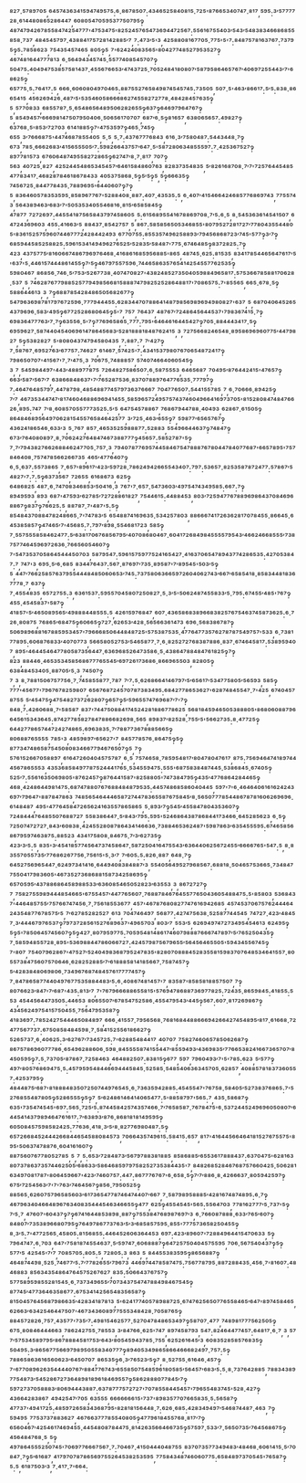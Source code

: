 ⁸²⁷·⁵⁷⁸⁹⁷⁰⁵,⁶⁴⁵⁷⁴³⁶³⁴¹⁵⁹⁴⁷⁴⁹⁵⁷⁵:⁶·⁸⁶⁷⁸⁵⁰⁷:⁴³⁴⁶⁵²⁵⁸⁴⁰⁸¹⁵·⁷²⁵'⁸⁷⁶⁶⁵³⁴⁰⁷⁴⁷·⁸¹⁷,⁵⁹⁵:³′⁵⁷⁷⁷⁷²⁸·⁶¹⁴⁴⁸⁰⁸⁶⁵²⁸⁶⁴⁴⁷,⁶⁰⁸⁰⁵⁴⁷⁰⁵⁹⁵³⁷⁷⁵⁰⁷⁹⁵‽⁴⁸⁷⁴⁷⁹⁴²⁶⁷⁸⁵⁵⁸⁴⁷⁴²⁵⁴⁷⁷⁷'⁴⁷⁵³⁴⁷⁵'⁸²⁵²⁴⁵⁷⁶⁵⁴⁷³⁶⁹⁴⁴⁷²⁵⁶⁷:⁵⁵⁶¹⁶⁷⁵⁵⁴⁰³′⁵⁴³′⁵⁴⁸³⁸³⁴⁶⁶⁸⁶⁸⁵⁵⁸⁵⁸·⁷³⁷,⁴⁸⁴⁵⁴⁵⁷⁹⁷·⁴³⁸⁸⁴¹⁷⁵⁷²⁸¹⁴²⁸⁸⁵′⁷,⁷:⁴⁷³′⁵'³,⁴²⁵⁸⁸⁰⁸¹⁶⁷⁷⁰⁵·⁷⁷⁵'⁵'⁷:⁸⁴⁸⁷⁵⁷⁸¹⁶³⁷⁶⁷:⁷³⁷⁹⁵‽⁵:⁷⁸⁵⁸⁶²³,⁷⁵⁴³⁵⁴⁵⁷⁴⁶⁵,⁸⁰⁵‽⁵,⁷'⁶²⁴²⁴⁰⁸³⁵⁶⁵'⁸⁰⁴²⁷⁷⁴⁸⁵²⁷⁹⁵³⁵²⁷‽⁴⁶⁷⁴⁸¹⁶⁴⁴⁷⁷⁷⁸¹³,⁶·⁵⁶⁴⁹⁴³⁴⁵⁷⁴⁵·⁵⁵⁷⁷⁴⁰⁸⁵⁴⁵⁷⁰⁷‽⁵⁰⁴⁷⁵:⁴⁰⁴⁹⁴⁷⁵³⁸⁵⁷⁵⁸¹⁴³⁷·⁴⁵⁵⁶⁷⁶⁶⁵³′⁴⁷⁴³⁷²⁵·⁷⁰⁵²⁴⁸⁴¹⁸⁰⁸⁰⁷′⁵⁸⁷⁹⁵⁸⁶⁴⁶⁵⁷⁶⁷′⁴⁰⁶⁹⁷²⁵⁵⁴⁴³′⁷'⁶⁸⁶²⁵‽⁶⁵⁷⁷⁵·⁵:⁷⁶⁴¹⁷:⁵,⁶⁶⁶·⁶⁰⁶⁰⁸⁰⁴⁹⁷⁰⁴⁶⁵:⁸⁸⁷⁵⁵²⁷⁶⁵⁸⁴⁹⁸⁷⁴⁵⁴⁵⁷⁴⁵:⁷³⁵⁰⁵,⁵⁰⁷·⁵'⁴⁶³′⁸⁶⁶¹⁷:⁵′⁵:⁸³⁸·⁸⁶⁶⁵⁴¹⁵,⁴⁵⁶²⁶⁹⁴²⁶·⁴⁸⁷′⁵'⁵³⁵⁴⁶⁰⁵⁸⁶⁶⁶⁸⁶²⁷⁴⁵⁵⁸²⁷²⁷⁷⁸·⁴⁸⁴²⁸⁴⁵⁷⁶³⁵‽⁵,⁵⁷⁷⁰⁸³³,⁶⁸⁵⁵⁷⁸⁷·⁵·⁶⁵⁴⁸⁶⁵⁶⁴⁸⁹⁵⁰⁶²⁸²⁶⁵⁵‽⁶³⁷‽⁶⁴⁶⁹⁷⁹⁶⁴⁷⁶⁷‽⁵,⁸⁵⁴⁹⁴⁵⁷′⁶⁶⁶⁹⁸¹⁴⁷⁵⁰⁷⁹⁵⁰⁴⁰⁶·⁵⁰⁶⁵⁶¹⁷⁰⁷⁰⁷,⁶⁸⁷′⁶·⁵‽⁸¹⁶⁵⁷,⁶³⁸⁰⁶⁵⁶⁵⁷:⁴⁹⁸²⁷‽⁶³⁷⁶⁸·⁵'⁸⁵³′⁷²⁷⁰³,⁶¹⁴¹⁸⁸⁵‽⁷'⁴⁷⁵³⁵⁹⁷‽⁴⁶⁵·⁷⁴⁵‽⁶⁵⁵,³′⁷⁶⁶⁶⁸⁷⁵'⁴⁴⁷⁴⁶⁸⁷⁸⁵⁵⁴⁰⁵,⁵·⁵,⁵·⁷:⁴³⁷⁶⁷⁷⁷⁶⁸⁴³,⁶¹⁶·³′⁷⁵⁸⁰⁴⁸⁷:⁵⁴⁴³⁴⁴⁸·⁷‽⁶⁷³,⁷⁸⁵·⁶⁶⁶²⁶⁸³′⁴¹⁵⁶⁵⁵⁵⁰⁵′⁷:⁵⁹⁸²⁶⁶⁴³⁷⁵⁷′⁶⁴⁷·⁵'⁵⁸⁷²⁸⁰⁶³⁴⁸⁵⁵⁵⁹⁷:⁷·⁴²⁵³⁶⁷⁵²⁷‽⁸⁹⁷⁷⁸¹⁵⁷³,⁶⁷⁶⁰⁶⁴⁸⁷⁴⁹⁵⁵⁸²⁷²⁸⁶⁵‽⁶²⁷⁴⁷′⁸·⁷·⁸¹⁷,⁷⁰⁷‽⁵⁶³,⁴⁰⁷²⁵·⁸²⁷,⁴²⁵²⁴⁴⁵⁴⁸⁶⁵³⁴⁵⁴⁵⁷′⁶⁴⁶¹⁵⁸⁴⁸⁶⁰⁷⁶³,⁸²⁸³⁷³⁵⁴⁸³⁵,⁵′⁸²⁶¹⁶⁸⁷⁰⁸·⁷′⁷'⁷²⁵⁷⁶⁴⁴⁵⁴⁸⁵⁴⁷⁷⁸³⁴¹⁷·⁴⁶⁸²⁸⁷⁸⁴⁶¹⁸⁶⁷⁸⁴³³,⁴⁰⁵³⁷⁵⁸⁶⁸·⁵‽⁵′⁵‽⁵,⁵‽⁶⁶⁶³⁵‽⁷⁴⁵⁶⁷²⁵·⁸⁴⁴⁷⁷⁸⁴³⁵·⁷⁸⁸⁹⁶⁹⁵'⁶⁴⁴⁰⁶⁰⁷‽⁷‽⁵,⁸³⁶⁴⁶⁰⁵⁷⁸³⁵³⁵⁹⁵·⁸⁵⁸⁹⁶⁷⁷⁶⁷'⁵²⁸⁸⁴⁰⁸·⁸⁸⁷:⁴⁰⁷·⁴³⁵³⁵:⁵,⁶·⁴⁰⁷′⁴¹⁵⁴⁶⁶⁴²⁴⁶⁸⁵⁷⁷⁶⁸⁶⁹⁷⁴³,⁷⁷⁵⁵⁷⁴³,⁵⁶⁴³⁸⁹⁴⁶³′⁶⁸³′⁷'⁵⁰⁵³⁵³⁴⁰⁵⁵⁴⁶⁸¹⁶·⁸¹⁵′⁶⁵⁸⁵⁸⁴⁵‽⁴⁷⁸⁷⁷,⁷²⁷²⁶⁹⁷:⁴⁴⁵⁵⁴¹⁸⁷⁵⁶⁵⁸⁴³⁷⁹⁷⁴⁵⁸⁶⁰⁵,⁵:⁶¹⁵⁶⁸⁹⁵⁵⁴¹⁶⁷⁸⁸⁶⁹⁷⁰⁸·⁷′⁵:⁶·⁵,⁸·⁵⁴⁵³⁶³⁶¹⁴⁵⁴¹⁵⁰⁷,⁶⁴⁷²⁴³⁶⁹⁶⁰³,⁴⁵⁵:⁴¹⁶⁶³′⁵,⁸⁸⁴³⁷·⁸⁵⁴²⁷⁵⁷,⁵,⁸⁶⁷:⁵⁸⁵⁸⁵⁶⁵⁰⁵³⁴⁶⁸⁵⁵'⁸⁰⁷⁹⁵²⁷²⁸¹⁷²⁷′⁷⁷⁸⁰⁴³⁵⁵⁴⁴⁸⁰⁵'⁸³⁶¹⁵²⁵⁷⁵⁹⁶⁰⁷⁴⁴⁶⁷⁷⁷²⁴²⁸⁴⁴²⁴⁹³,⁶⁷⁷⁰⁷⁵⁵:⁸⁵⁵³⁵⁷⁴⁹⁶²⁵⁸⁸⁹³′⁷⁹⁴⁵⁶⁸⁶⁸⁷²³′⁷⁴⁵'⁵⁷⁷‽³′⁷‽⁶⁸⁵⁹⁴⁴⁵⁸⁵²⁵⁸⁸²⁵:⁵⁹⁶¹⁵³⁴¹⁴⁹⁴⁹⁶²⁷⁶⁵²⁵′⁵²⁸³⁵′⁵⁸⁴⁸⁷'⁷⁷⁵·⁶⁷⁴⁶⁴⁸⁵‽⁸³⁷²⁸²⁵:⁷‽⁴²³,⁴³⁷⁵⁷⁷⁵′⁸¹⁶⁰⁶⁶⁷⁴⁸⁶⁷⁹⁶⁹⁷⁶⁴⁶⁸·⁴¹⁶⁸⁶¹⁶⁸⁵⁹⁵⁶⁸⁸⁵'⁸⁶⁵,⁴⁸⁷⁴⁵·⁶²⁵:⁸¹⁵³⁵,⁸³⁴¹⁷⁸⁵⁴⁴⁶⁵⁶⁴⁷⁶¹⁷′⁵'⁶³⁷'⁵·⁴⁴⁶¹⁵⁷⁴⁴⁴⁸⁶¹⁴⁵⁵‽⁷′⁵‽⁴⁶⁷⁹⁷⁵⁵⁷⁵⁹⁶·⁷⁴⁴⁶⁵⁸⁶³⁵⁷⁶⁵⁴¹⁴²⁵⁴⁵⁵⁷⁷⁶²⁵³⁵‽⁵⁹⁸⁰⁴⁶⁷,⁸⁶⁸⁵⁶·⁷⁴⁶·⁵′⁷⁵³′⁵²⁶⁷⁷³⁸·⁴⁰⁷⁴⁷⁰⁸²⁷'⁴³⁸²⁴⁸⁵²⁷³⁵⁰⁴⁰⁵⁹⁸⁸⁴⁹⁶⁵⁸¹⁷:⁵⁷⁵³⁶⁶⁷⁸⁵⁸⁸¹⁷⁰⁶²⁸·⁵³⁷,⁵,⁷⁴⁶²⁸⁷⁶⁷⁷⁹⁸⁸⁵²⁵⁷⁷⁹⁴⁹⁸⁵⁶⁶⁸¹⁵⁸⁸⁸⁷⁴⁷⁹⁸²⁵²⁵²⁸⁶⁴⁸⁸¹⁷'⁷⁰⁸⁶⁵⁷⁵:⁷'⁸⁵⁵⁶⁵,⁶⁶⁵·⁶⁷⁸·⁵‽⁵⁸⁸⁶⁴⁴⁶¹³,³,⁷‽⁶⁸⁸⁷⁸⁵⁴²⁸⁴⁸⁶⁵⁰⁵⁶⁸²⁶⁷⁷‽⁵⁴⁷⁹⁶³⁶⁹⁸⁷⁸¹⁷⁹⁷⁶⁷²⁵⁹⁶·⁷⁷⁷⁹⁴⁴⁴⁵⁵:⁶²⁸³⁴⁴⁷⁰⁷⁸⁸⁶⁴¹⁴⁸⁷⁹⁸⁵⁶⁹⁸⁹⁶⁹⁴⁹⁸⁰⁸²⁷'⁶³⁷,⁵,⁶⁸⁷⁰⁴⁰⁶⁴⁵²⁶⁵⁴³⁷⁹⁶⁹⁶·⁵⁸³′⁴⁹⁵‽⁶⁷⁷²⁵²⁸⁶⁸⁰⁶⁴⁵‽⁵'⁷,⁷⁵⁷,⁷⁶⁴³⁷,⁴⁸⁷⁶⁷′⁷²⁴⁸⁶⁴⁵⁶⁴⁴⁵³⁷'⁷⁹⁸³⁶⁷⁴¹⁵·⁷‽⁶⁹⁸³⁶⁴⁷⁷⁷⁶³′⁷·⁷‽⁶³⁵⁵⁶·⁵'⁷‽⁷⁷⁶⁹⁶⁵⁸⁶⁵·⁷⁷⁷:⁷⁹⁵'⁶⁴⁶⁴⁶¹⁶⁴⁴⁵⁴²⁷‽⁷⁰⁵·⁸⁸⁴⁴⁴³⁴¹⁷·⁵‽⁶⁹⁵⁹⁶²⁷·⁵⁸⁷⁴⁴⁰⁴⁵⁴⁰⁶⁹⁶¹⁴⁷⁸⁶⁴⁵⁶⁸³′⁵²⁸¹⁸⁸⁸¹⁸⁴⁸⁷⁶²⁴¹⁵,³,⁷²⁷⁵⁶⁶⁸²⁴⁶⁵⁴⁸·⁸⁹⁵⁸⁶⁹⁶⁹⁶⁰⁷⁷⁵′⁴⁴⁷⁹⁸²⁷,⁵‽⁵³⁸²⁸²⁷,⁵'⁸⁰⁸⁰⁴³⁷⁴⁷⁹⁴⁵⁸⁰⁴³⁵,⁷:⁸⁸⁷:⁷,⁷′⁴²⁷‽⁷·⁵⁸⁷⁶⁷·⁶⁹⁵²⁷⁶³′⁶⁷⁷⁵⁷:⁷⁴⁶²⁷,⁶¹⁴⁶⁷·⁵⁷⁴²⁵'⁷:⁴³⁴¹⁵³⁷⁹⁸⁰⁷⁶⁷⁰⁶⁵⁴⁸⁷²⁴¹⁷‽⁷⁹⁸⁶⁵⁰⁷⁰⁷'⁴¹⁵⁶⁷'⁷·⁷′⁴⁷⁵·³,⁷⁰⁶⁷⁵·⁷⁴⁸⁸⁸⁵⁷,⁵⁷⁴⁰⁷⁴⁶⁶⁴⁰⁶⁰⁵⁴⁵‽³,⁷,⁵⁴⁵⁹⁸⁴⁴⁹⁷'⁴⁴³′⁴⁸⁸⁹⁷⁷⁸⁷⁵,⁷²⁶⁴⁸²⁷⁵⁸⁶⁵⁰⁷:⁶·⁵⁸⁷⁵⁵⁵³,⁶⁴⁶⁵⁶⁸⁷,⁷⁰⁴⁹⁵′⁸⁷⁶⁴⁴²⁴¹⁵'⁴⁷⁶⁵⁷‽⁶⁶³′⁵⁸⁷′⁵⁶⁷′⁷,⁶³⁸⁶⁶⁸⁴⁸⁶³⁷'⁷′⁷⁶⁵²⁸⁷⁵³⁶·⁸³⁷⁰⁷⁸⁸⁹⁷⁶⁴⁷⁷⁶⁵³⁵·⁷⁷⁷⁹⁷‽⁷:⁴⁶⁴⁷⁶⁴⁸⁵⁷⁹⁷·⁴⁴⁷⁸⁷⁹⁸·⁴⁸⁵⁴⁸⁸⁷⁷⁴⁵⁷⁹⁷³⁶³⁷⁶⁶⁶⁷,⁷⁰⁴⁷⁷⁶⁵⁰⁷:⁵⁴⁴¹⁵⁵⁷⁸⁵,⁷,⁶·⁷⁰⁶⁶⁶·⁸⁹⁴²⁵‽⁷′⁷,⁴⁶⁷³⁵³⁴⁴⁷⁴⁷′⁸¹⁷⁴⁶⁰⁴⁶⁸⁸⁶⁹⁶⁹⁴¹⁴⁵⁵·⁵⁸⁵⁹⁶⁵⁷²⁴⁹⁵⁷⁵⁷⁴³⁷⁴⁶⁰⁴⁹⁶⁶⁴¹⁶⁹⁷³⁷⁰⁵'⁸¹⁵²⁸⁰⁸⁴⁷⁴⁸⁴⁷⁶⁶²⁶·⁸⁹⁵:⁷⁴⁷,⁷′⁸·⁶⁰⁸⁵⁷⁰⁵⁵⁷⁷⁷³⁵²⁵:⁵′⁵,⁶⁴⁷⁵⁴⁵⁷⁸⁸⁶⁷,⁷⁶⁸⁶⁷⁹⁴⁴⁷⁸⁸·⁴⁰⁴⁹³,⁶²⁸⁶⁷·⁶¹⁵⁰⁵‽⁸⁶⁴⁸⁴⁶⁸⁹⁵⁶⁴⁹⁷⁰⁶²⁸¹⁵⁴⁵⁵⁷⁶⁵⁸⁴⁶⁴²⁵⁷⁷,³′⁷²⁵·⁴⁶³′⁶⁵⁵‽⁷,⁵⁹⁸⁷⁷′⁶⁵⁶⁵⁷⁶⁷‽⁴³⁶²⁴¹⁸⁶⁵⁴⁶·⁶³³′³,⁵·⁷⁶⁷,⁸⁵⁷·⁴⁶⁵³⁵²⁵⁹⁸⁸⁸⁷⁷:⁵²⁸⁸³,⁵⁵⁴⁹⁶⁶⁴⁴⁶³⁷‽⁷⁴⁸⁴⁷‽⁶⁷³′⁷⁶⁴⁰⁸⁰⁸⁹⁷·⁸·⁷⁰⁶²⁴²⁷⁶⁴⁸⁴⁷⁴⁶⁷³⁸⁸⁷⁷⁷‽⁴⁵⁶⁵⁷:⁵⁸⁵²⁷⁸⁷'⁵‽⁷·⁷′⁷⁹⁴³⁸²⁷⁶⁶²⁶⁸⁸⁴⁶²⁴⁷⁷⁰⁵·⁷⁵⁷·³,⁷⁹⁴⁰⁷⁸⁷⁷⁶⁹⁵⁷⁴⁴⁵⁸⁴⁶⁷⁵⁴⁷⁸⁸⁸⁷⁶⁷⁸⁰⁴⁴⁷⁸⁴⁰⁷⁷⁶⁸⁷'⁶⁶⁵⁷⁸⁹⁵'⁷⁵⁷⁸⁴⁶⁴⁰⁸·⁷⁵⁷⁴⁷⁸⁵⁶⁶²⁶⁶⁷³⁵,⁴⁶⁵′⁴⁷⁷⁶⁴⁰⁷‽⁶·⁵·⁶³⁷:⁵⁵⁷³⁸⁶⁵,⁷·⁶⁵⁷'⁸⁹⁶¹⁷′⁴²³′⁵⁹⁷²⁸·⁷⁸⁶²⁴⁹⁴²⁶⁶⁵⁵⁴³⁴⁰⁷:⁷⁹⁷:⁵³⁶⁵⁷·⁸²⁵³⁵⁸⁷⁸⁷²⁴⁷⁷:⁵⁷⁸⁶⁷′⁵⁴⁸²⁷'⁷:⁷:⁵‽⁶³⁷³⁵⁶⁷,⁷²⁶⁵⁵,⁶¹⁶⁸⁶⁷³,⁶²⁵‽⁶⁴⁸⁶⁸²⁵,⁴⁸⁷·⁶·⁷⁴⁷⁰⁸³⁴⁶⁸⁵³′⁵⁰⁴¹⁶·³,⁷⁶⁷'⁷·⁶⁵⁷·⁵⁴⁷³⁶⁰³′⁴⁹⁷⁵⁴⁷⁴³⁴⁹⁵⁸⁵:⁶⁶⁷:⁷‽⁸⁹⁴⁹⁵⁹³,⁸⁹³,⁶⁸⁷'⁴⁷⁵⁹³′⁶²⁷⁸⁵′⁷²⁷²⁸⁸⁶¹⁸²⁷,⁷⁵⁴⁴⁶¹⁵:⁴⁴⁸⁸⁴⁵³,⁸⁰³′⁷²⁵⁹⁴⁷⁷⁶⁷⁸⁸⁹⁶⁹⁸⁶⁴³⁷⁰⁸⁴⁶⁹⁶⁸⁸⁶⁷‽⁸³⁷‽⁷⁶⁶²⁵:⁵,⁸⁸⁷⁸⁷·⁷'⁴⁸⁷'⁵:⁵‽⁸⁵⁴⁸⁴³⁷⁰⁸⁸⁴⁷⁸²⁴⁸⁶⁶⁵·⁷'⁷⁴⁷⁸³′⁵,⁶⁵⁴⁸⁸⁷⁴¹⁶⁹⁶³⁵·⁵³⁴²⁵⁷⁸⁰³,⁸⁸⁶⁶⁶⁷⁴¹⁷²⁶³⁶²⁸¹⁷⁰⁷⁸⁴⁵⁵·⁸⁶⁶⁴⁵·⁶⁴⁵³⁸⁵⁸⁵⁷‽⁴⁷⁴⁶⁵′⁷'⁴⁵⁶⁸⁵:⁷:⁷⁹⁷′⁸⁹⁸·⁵⁵⁴⁶⁸¹⁷²³,⁵⁸⁵‽⁷·⁵⁵⁷⁵⁵⁵⁸⁵⁸⁴⁶²⁴⁷⁷:⁵′⁶³⁸¹⁷⁰⁶⁷⁶⁸⁵⁶⁷⁹⁵′⁴⁰⁷⁰⁸⁶⁸⁰⁴⁶⁷·⁶⁰⁴¹⁷²⁶⁸⁴⁹⁸⁴⁵⁵⁵⁵⁷⁹⁵⁴³′⁴⁶⁶²⁴⁶⁶⁸⁵⁵⁵′⁷³⁸⁷⁵⁷⁷⁴⁶⁴⁵⁹⁶⁹⁷²⁶³⁶·⁷⁶⁶⁵⁶⁰⁵⁴⁶⁰⁷‽⁷'⁵⁴⁷³⁵³⁷⁰⁵⁸⁶⁴⁵⁴⁴⁴⁵⁰⁷⁰³,⁵⁸⁷⁹⁵⁴⁷:⁵⁹⁶¹⁵⁷⁵⁹⁷⁷⁵²⁴¹⁶⁵⁴²⁷·⁴¹⁶³⁷⁰⁶⁵⁴⁷⁸⁹⁴³⁷⁷⁴²⁸⁶⁵³⁵:⁴²⁷⁰⁵³⁸⁴⁷:⁷,⁷⁴⁷'³,⁶⁹⁵·⁵′⁶·⁶⁸⁵,⁸³⁴⁴⁷⁶⁴³⁷:⁵⁶⁷·⁸⁷⁶⁹⁷′⁷³⁵·⁸⁹⁵⁸⁷'⁷′⁸⁹⁵⁴⁵'⁵⁰³′⁵‽⁵,⁴⁴⁷′⁷⁶⁶²⁵⁸⁵⁷⁶³⁷⁹⁵⁵⁴⁴⁴⁸⁴⁸⁵⁰⁶⁰⁶⁵³′⁷⁴⁵:⁷³⁷⁵⁸⁰⁶³⁶⁶⁵⁹⁷²⁶⁰⁴⁰⁶²⁷⁴³′⁶⁶⁷′⁶⁵⁸⁵⁴¹⁸·⁸⁵⁸³⁴⁴⁸¹⁸³⁶⁷⁷⁷⁸·⁷,⁶³⁷‽⁷·⁴⁵⁵⁴⁸³⁵,⁶⁵⁷²⁷⁵⁵:³,⁶³⁶¹⁵³⁷:⁵⁹⁵⁵⁷⁰⁴⁵⁸⁰⁷²⁵⁰⁸²⁷·⁵·³′⁵'⁵⁰⁶²⁴⁸⁷⁴⁵⁵⁸³³′⁵·⁷⁹⁵:⁶⁷⁴⁵⁵′⁴⁸⁵'⁷⁶⁷‽⁴⁵⁵·⁴⁵⁴⁵⁸³⁷'⁵⁸⁷‽⁴¹⁸⁵⁷'⁵′⁴⁶⁵⁰⁸⁹⁵⁶⁵′⁴⁹⁸⁸⁸⁴⁴⁸⁵⁵⁵:⁵,⁴²⁶¹⁵⁹⁷⁶⁸⁴⁷,⁶⁰⁷·⁴³⁶⁵⁸⁶⁸³⁸⁹⁶⁶⁸³⁸²⁵⁷⁶⁷⁵⁴⁶³⁷⁴⁵⁸⁷³⁶²⁵:⁶·⁷²⁶·⁸⁰⁸⁷⁵,⁷⁶⁸⁶⁵′⁶⁸⁴⁷⁵‽⁶⁰⁶⁶⁵‽⁷²⁷·⁶²⁶⁵³′⁴²⁸·⁵⁶⁵⁶⁶³⁶¹⁴⁷³,⁶⁹⁶·⁵⁶⁸³⁸⁶⁷⁸⁷‽⁵⁰⁶⁹⁸⁹⁶⁸⁸¹⁶⁷⁸⁸⁵⁹⁵³⁴⁵⁷'⁷⁹⁶⁶⁶⁸⁵⁰⁶⁴⁴⁸⁴⁸⁷²⁵'⁵⁷⁵³⁸⁷⁵³⁵·⁴⁷⁷⁶⁴⁷⁷³⁵⁷⁶²⁷⁸⁷⁸⁷⁵⁴⁹⁷⁵⁷'⁵³³,⁶·⁷³⁸¹⁷⁷⁸⁹⁵:⁶⁰⁶⁸⁷⁶⁸³³′⁴⁰⁷⁰⁷⁷³,⁵⁶⁶⁵⁸⁰⁵²⁷⁵³′⁵⁴⁶⁵⁸⁷⁷·⁷·⁶·⁸²⁵²⁷²⁷⁶⁸³⁸⁷⁸⁸⁶·⁸³⁷·⁶⁷⁴⁶⁴⁵⁸¹⁷:⁵³⁸⁹⁵⁹⁴⁰⁷,⁸⁹⁵'⁴⁶⁴⁴⁵⁴⁶⁴⁷⁷⁸⁰⁵⁸⁷³⁵⁶⁴⁴⁷·⁶³⁶⁹⁶⁸⁵²⁶⁴⁷³⁵⁸⁶·⁵·⁴³⁸⁶⁴⁷⁸⁸⁴⁸⁴⁷⁶¹⁸²⁵‽⁷‽⁸²³,⁸⁸⁴⁴⁶·⁴⁶⁵³⁵³⁴⁵⁸⁵⁶⁸⁶⁷⁷⁷⁶⁵⁵⁴⁵′⁶⁹⁷²⁶¹⁷³⁶⁸⁶·⁸⁶⁶⁹⁶⁵⁵⁰³,⁸²⁸⁰⁵‽⁶³⁸⁴⁸⁴⁵³⁴⁰⁵·⁸⁸⁷⁰⁵′⁵·³,⁷⁴⁵⁰⁷‽⁷,³,⁸·⁷⁸⁸¹⁵⁰⁶⁷⁵⁷⁷⁵⁶·⁷·⁷⁴⁵⁸⁵⁵⁸⁷⁷·⁷⁸⁷,⁷′⁷:⁵·⁶²⁶⁸⁶⁶⁴¹⁴⁶⁷⁹⁷′⁵′⁶⁵⁶¹⁷′⁵³⁴⁷⁷⁵⁸⁰⁵′⁵⁶⁵⁹³,⁵⁸⁵‽⁷⁷⁷'⁴⁵⁶⁷⁷'⁷⁹⁶⁷⁶⁷⁸²⁵⁹⁸⁰⁷,⁶⁵⁶⁷⁶⁸⁷²⁴⁵⁷⁰⁷⁸⁷³⁸³⁴⁹⁵:⁶⁸⁴²⁷⁷⁸⁶⁵³⁶²⁷'⁶²⁸⁷⁴⁸⁴⁵⁵⁴⁷·⁷'⁴²⁵,⁶⁷⁴⁰⁴⁵⁷⁸⁷⁵⁵,⁵′⁴⁵⁴⁷⁵‽⁴⁷⁵⁴⁸²⁷³⁷²⁶²⁸⁰⁷‽⁶⁵⁷‽⁵′⁵⁹⁶⁵⁵⁷⁴⁷⁶⁹⁶⁸⁷′⁷'⁷‽⁸⁴⁸·⁷:⁴²⁶⁰⁶⁸⁸·⁷'⁵⁸⁵⁸⁷,⁸³⁷'⁷⁴⁴⁷⁵⁰⁸⁸⁴¹⁷⁴⁵²⁴²⁸¹⁸⁸⁶⁷⁷⁸⁶²⁵,⁵⁶⁸¹⁸⁴⁵⁹⁴⁶⁵⁰⁵³⁸⁸⁸⁰⁵'⁸⁶⁸⁰⁶⁰⁸⁸⁷⁹⁶⁶⁴⁵⁶¹⁵³⁴³⁶⁴⁵:⁸⁷⁴²⁷⁷⁸⁵⁸²⁷⁸⁴⁷⁸⁸⁶⁶⁸²⁶⁹⁸·⁵⁶⁵,⁸⁹⁸³⁷′⁸²⁵²⁸·⁷⁵⁵′⁵'⁵⁶⁶²⁷³⁵:⁸·⁴⁷⁷²⁵‽⁶⁴⁴²⁷⁷⁸⁶⁵⁷⁴⁴⁷²⁴²⁷⁴⁸⁶⁵:⁶⁹⁶³⁸³⁵·⁷′⁷⁸⁸⁷⁷³⁶⁷⁸⁸⁸⁵⁶⁶⁵‽⁸⁰⁶⁸⁸⁷⁶⁵⁵⁵⁵,⁷⁸⁵'³,⁴⁸⁵⁹⁸⁹⁷′⁶⁵⁶²⁷'⁷,⁸⁴⁵⁷⁷⁸⁵⁷⁶·⁸⁶⁴⁷⁵‽⁵‽⁸⁷⁷³⁴⁷⁴⁸⁶⁵⁸⁷⁵⁴⁵⁰⁸⁰⁸³⁴⁶⁶⁷⁷⁹⁴⁶⁷⁶⁵⁰⁷‽⁵,⁷‽⁵⁷⁶¹⁵²⁶⁶⁷⁰⁵⁸⁸⁹⁷,⁶¹⁶⁴⁷²⁶⁰⁴⁰⁴⁵⁷⁵⁷⁸⁷,⁶·⁵,⁷⁵⁷⁴⁶⁵⁸·⁷⁸⁵⁹⁵⁴⁸¹⁷′⁸⁰⁴⁷⁸⁰⁴⁷⁶¹⁷,⁸⁷⁵:⁷⁵⁶⁹⁴⁶⁴⁷⁴¹⁸⁹⁷⁴⁴⁴⁵⁶⁷⁸⁶⁵⁵⁵³,⁴³⁵³⁶⁸⁵⁸⁴⁹⁷⁷⁸⁷⁵²⁴⁴⁴¹⁷⁶⁵·⁵³⁴⁵⁵⁹⁴⁷⁵:⁵⁵⁵'⁶⁸⁷⁵⁸³⁸⁴⁸⁷⁴⁴⁵·⁵³⁸⁶⁸⁴⁵·⁶⁷⁴⁰⁵‽⁵²⁵′⁷:⁵⁵⁶¹⁶³⁵⁰⁶⁹⁸⁰⁵'⁸⁷⁶²⁴⁵⁷‽⁸⁷⁶⁴⁴¹⁵⁸⁷'⁸²⁵⁸⁸⁰⁵'⁷⁴⁷³⁸⁴⁷⁹⁵‽⁴³⁵′⁴⁷⁷⁶⁸⁶⁴²⁸⁴⁴⁶⁵‽⁴⁶⁸·⁴²⁴⁸⁶⁴⁴⁹⁸¹⁴⁷⁵:⁶⁸⁷⁴⁷⁸⁸⁰⁷⁶⁷⁶⁸⁸⁴⁸⁴⁸⁷⁹⁵³⁵:⁴⁴⁵⁷⁴⁸⁶⁸⁵⁸⁶⁰⁴⁰⁴⁴⁵,⁵⁹⁷'⁷'⁶·⁴⁶⁴⁶⁴⁰⁶¹⁶¹⁶²⁴²⁴³⁶⁹⁷′⁷⁹⁶⁴⁷'⁸⁸⁷⁸⁴⁷⁸⁶³,⁷⁴⁸⁵⁶⁵⁴⁶⁴⁴⁴⁶⁵⁸⁷²⁷⁴⁴⁷⁸³⁶⁵⁵⁸⁷⁶⁷⁵⁸⁴⁵′⁸·⁵⁶⁵⁰⁷⁷⁷⁸⁵⁴⁴⁸⁶⁷⁸⁷⁸¹⁶⁰⁶²⁶⁹⁶⁹⁶·⁶¹⁴⁸⁴⁸⁷,⁴⁹⁵'⁴⁷⁷⁶⁴⁵⁸⁴⁷²⁶⁵⁶²⁴¹⁶³⁵⁵⁷⁸⁶⁵⁸⁶⁵,⁵·⁸⁹³′⁷‽⁵⁴⁵′⁴⁵⁵⁸⁴⁷⁸⁰⁴³⁵³⁶⁰⁷‽⁷²⁴⁸⁴⁴⁴⁷⁶⁴⁸⁵⁵⁰⁷⁶⁸⁸⁷²⁷,⁵⁵⁸³⁸⁶⁴⁴⁷·⁵′⁸⁴³′⁷⁹⁵:⁵⁹⁵'⁵²⁴⁶⁸⁶⁴³⁸⁷⁸⁶⁸⁴⁴¹⁷³⁴⁶⁶·⁶⁴⁵²⁸⁵⁶²³,⁶·⁵‽⁷²⁵⁰⁷⁴⁷²⁷²⁷·⁸⁴³′⁶⁰⁸³⁸·⁴²⁴⁵⁵²⁸⁰⁸⁷⁸⁶⁴³⁴¹⁴⁶⁶³⁶·⁷³⁸⁸⁴⁶⁵³⁶²⁴⁸⁷'⁵⁹⁸⁷⁸⁶³′⁶³⁵⁴⁵⁵⁵⁹⁵:⁶⁷⁴⁶⁵⁸⁵⁶⁸⁶⁷⁹⁵⁹⁷⁴⁶³⁸⁷⁵:⁸⁸⁵²³,⁴³⁴¹⁷⁵⁸⁰⁸·⁸⁴⁶⁷⁵·⁷′³′⁶²⁷³⁵‽⁴²³′³′⁵:⁵,⁸³⁵'³′⁴⁵⁴¹⁸⁵⁷⁷⁴⁵⁶⁴⁷³⁷⁴⁵⁸⁶⁴⁷·⁵⁸⁷²⁵⁰⁴¹⁶⁴⁷⁵⁵⁴³′⁶³⁶⁴⁴⁰⁶²⁵⁶⁷²⁴⁵⁵′⁶⁶⁶⁶⁷⁶⁵'⁵⁴⁷:⁵,⁸·⁸³⁵⁵⁷⁰⁵⁵⁷³⁵′⁷⁷⁶⁸⁶²⁶⁷⁷⁵⁶·⁷⁵⁶¹⁵'⁵·³′⁷,⁷′⁶⁰⁵:⁵:⁸²⁶·⁸⁸⁷,⁶⁴⁸·⁷‽⁶⁴⁵²⁷⁵⁶⁹⁶⁵⁴⁴⁷·⁶²⁴⁹⁷³⁴¹⁴¹⁶·⁶⁴⁴⁹⁴⁰⁸³⁸⁴⁸⁸⁷′³,⁵⁵⁴⁰⁵⁶⁴⁹⁵²⁷⁹⁶⁸⁵⁶⁷:⁶⁸⁸¹⁸·⁵⁰⁴⁶⁵⁷⁵³⁶⁶⁵·⁷³⁴⁸⁴⁷⁷⁵⁵⁰⁴¹⁷⁹⁸³⁶⁰⁵'⁴⁶⁷³⁵²⁷³⁶⁸⁶⁸⁸¹⁵⁸⁷³⁴²⁵⁸⁶⁹⁵‽⁶⁵⁷⁰⁵⁹⁵′⁴³⁷⁸⁸⁶⁸⁶⁴⁵⁸⁹⁸⁸⁵³³′⁶³⁶⁰⁸⁵⁴⁶⁵⁰⁵²⁸²³′⁶³⁵⁵³,³,⁸⁶⁷²⁷²⁷‽⁷,⁷⁵⁸²⁷⁵⁵⁹⁸⁹⁴⁴⁴⁸⁵⁴⁶⁶⁵'⁶⁷⁵⁵⁴⁵⁷′⁴⁴⁷⁷⁶⁵⁶⁰⁷·⁷⁶⁸⁸⁷⁸⁴⁶⁷⁶⁴⁵⁵⁷⁷⁶⁵⁰⁴³⁶⁰⁵⁴⁸⁸⁴⁷⁵:⁵'⁸⁵⁸⁰³,⁵³⁶⁸⁴³⁷'⁴⁴⁶⁴⁸⁵⁷⁵⁵′⁷⁵⁷⁶⁶⁷⁴⁷⁴⁵⁶·⁷·⁷⁵⁶¹⁸⁵⁵³⁶⁷⁷,⁴⁵⁷'⁴⁶⁷⁸⁷⁶⁸⁰⁸²⁷⁷⁴⁷⁶¹⁶⁹⁴²⁶⁸⁵,⁴⁵⁷⁴⁵³⁷⁰⁶⁷⁵⁷⁶²⁴⁴⁴⁶⁴²⁴³⁵⁴⁸⁷⁷⁶⁷⁸⁵⁷⁵′⁵,⁷′⁶²⁷⁸⁵²⁸²⁵²⁷,⁶¹³,⁷⁰⁴⁷⁴⁶⁴⁹⁷,⁵⁶⁸⁷⁷:⁴²⁷⁴⁷⁵⁶³⁸·⁵²⁵⁸⁷⁷⁴⁴⁵⁴⁵,⁷⁴⁷²⁷·⁴²³′⁴⁸⁴⁵⁷·³′⁴⁴⁴⁶⁷⁹⁷⁶⁵³⁷‽⁷⁹⁷³⁷²⁸⁵⁶¹⁵²⁷⁶⁸⁹⁶³⁷'⁴⁹⁶⁵⁷⁰³,⁸⁰³′⁷,⁵⁵³′⁵,⁶²⁶⁹⁴⁹⁷⁴⁷²⁷³⁴⁹⁵⁴⁵⁴⁶¹³,⁶²⁴⁹⁵‽⁵‽⁵'⁷⁸⁵⁰⁶⁴⁵⁷⁴⁵⁶⁰⁷‽⁵‽⁴²⁷·⁸⁰⁷⁹⁵⁹⁷⁷⁵:⁷⁰⁵⁹⁵⁴⁸¹⁴⁸⁶¹⁷⁴⁶⁰⁷⁹⁸⁸⁸⁷⁶⁶⁶⁷⁴⁷⁸⁹⁷′⁵′⁷⁶⁵²⁵⁰⁴³⁵‽⁷·⁵⁸⁵⁹⁴⁸⁵⁵⁷²⁸·⁸⁹⁵'⁵³⁶⁹⁸⁸⁴⁴⁷⁸⁶⁰⁶⁶⁷²⁷:⁴²⁴⁵⁷⁹⁸⁷⁵⁶⁷⁹⁶⁵⁵′⁵⁶⁴⁵⁶⁴⁶⁵⁵⁰⁵'⁵⁹⁴³⁴⁵⁵⁶⁷⁴⁵‽⁷'⁸⁰⁷,⁷⁵⁴⁰⁷⁹⁶²⁸⁶⁷'⁴⁷⁵²⁷′⁵²⁴⁰⁴⁹⁸³⁶⁸⁷⁹⁵²⁴⁷⁸³⁵'⁸²⁸⁰⁷⁰⁸⁸⁸⁴⁵²⁸³⁵⁵⁸¹⁵⁹⁸³⁷⁰⁷⁶⁴⁸⁵³⁴⁶⁴¹⁵⁵⁷·⁸⁰⁵⁵⁷³⁸⁴⁷⁵⁶⁰⁷⁵⁷⁰⁶⁴⁶·⁶²⁸²⁵²⁸⁸⁵′⁷′⁶¹⁸⁸⁸⁵⁸¹⁴¹⁸⁵⁶⁶⁷·⁷⁵⁸⁷⁴⁵⁷‽⁵′⁴²⁸³⁸⁴⁸⁰⁶⁹⁸⁰⁶·⁷³⁴⁹⁶⁷⁶⁸⁷⁴⁸⁴⁵⁷⁶¹⁷⁷⁷⁷⁴⁵⁷‽⁷·⁸⁴⁷⁸⁶⁵⁸⁷⁷⁴⁴⁰⁴⁹⁷⁶⁷⁷⁵³⁵⁸⁸⁴⁴⁸³′⁵:⁶·⁴⁰⁸⁶⁷⁴⁸¹⁴⁵⁷'⁷,⁸³⁵⁸⁷'⁸⁵⁸⁵⁸¹⁸⁸⁵⁷⁵⁰⁷,⁷‽⁸⁰⁷⁶⁶²³′⁸⁴⁷'⁷′⁶⁸⁷'⁴³⁵:⁸¹³′⁷,⁷'⁷⁶⁷⁹⁶⁶⁶⁸⁸⁶⁵⁵⁸¹⁵'⁵⁷⁶⁹⁴⁷⁸⁶⁸⁸⁷³⁶⁹⁷⁷⁸²⁵:⁷²⁴³⁵·⁸⁶⁵⁹⁸⁴⁵:⁴¹⁸⁵⁵:⁵⁵³,⁴⁵⁴⁴⁵⁶⁴⁴⁷³⁵⁰⁵:⁴⁴⁶⁵³,⁸⁰⁶⁵⁵⁰⁷′⁶⁷⁸⁵⁴⁷⁵²⁵⁸⁶·⁴⁵⁵⁴⁷⁹⁵⁴³′⁴⁴⁵‽⁵⁶⁷:⁶⁰⁷·⁸¹⁷²⁶⁹⁸⁶⁷‽⁴³⁴⁵⁶²⁴⁹⁷⁵⁴¹⁵⁷⁵⁰⁴⁵⁵·⁷⁵⁶⁴⁷⁹⁵³⁵⁸⁷‽⁴¹⁸³⁶⁹⁷:⁷⁸⁵²⁴²⁷⁵⁴⁴⁴⁶⁵⁰⁸⁴⁸⁹⁷,⁶⁶⁶·⁴¹⁵⁵⁷·⁷⁹⁵⁶⁵⁶⁸·⁷⁶⁸¹⁶⁸⁴⁴⁸⁸⁶⁶⁶⁹⁴²⁶⁶⁴²⁷⁴⁵⁴⁸⁹⁵′⁸¹⁷·⁶¹⁶⁶⁸·⁷²⁴⁷⁷⁵⁶⁷⁷³⁷:⁶⁷⁵⁰⁸⁵⁸⁴⁸⁴⁵⁹⁸·⁷·⁵⁸⁴¹⁵²⁵⁵⁶¹⁸⁶⁶²⁷‽⁵²⁶⁵⁷³⁷·⁶·⁴⁰⁶²⁵:³′⁶²⁷⁶⁷′⁷³⁴⁵⁷²⁵:⁷'⁶²⁸⁸⁵⁴⁸⁴⁴¹⁷,⁴⁰⁷⁰⁷,⁷⁵⁸²⁷⁴⁶⁰⁶⁵⁷⁸⁵⁰⁶²⁶⁸⁷‽⁸⁶⁷⁵⁷⁸⁶⁹⁶⁰⁷⁷⁷⁸⁶·⁶⁵⁴⁹⁶²⁸⁸⁶⁰⁶·⁵⁹⁸·⁸⁴⁵⁵⁵⁵⁸⁷⁴¹⁵⁵⁴⁴⁷′⁸⁵⁵⁹⁴⁹³′⁴³⁶⁹⁸³⁵′⁷⁷⁶⁶⁵³⁸²⁴¹⁶⁶⁷³⁶⁵⁷⁰⁷′⁸⁴⁵⁰⁵⁹⁵‽⁷:⁵·⁷³⁷⁰⁵′⁸⁷⁸⁶⁷·⁷²⁵⁸⁴⁶³,⁴⁶⁴⁸⁸²⁵⁰⁷:⁸³⁸¹⁵‽⁶⁷⁷,⁵⁹⁷,⁷⁹⁶⁰⁴⁹³′⁷'⁵'⁷⁸⁵:⁶²³,⁵′⁵⁷⁷‽⁴⁹⁷′⁸⁰⁵⁷⁶⁸⁶⁹⁴⁷⁵·⁵:⁴⁵⁷⁹⁵⁹⁵⁴⁸⁴⁴⁶⁶⁹⁴⁴⁴⁵⁸⁴⁵·⁵²⁵⁸⁵·⁵⁴⁸⁵⁴⁰⁶³⁶³⁴⁵⁷⁰⁵·⁶²⁸⁵⁷,⁴⁰⁸⁸⁵⁷⁸¹⁸³⁷³⁶⁰⁵⁵⁷:⁴²⁵³⁷⁹⁵‽⁴⁸⁴⁴⁸⁷⁵′⁶⁸⁷'⁸¹⁸⁸⁸⁴⁸³⁵⁰⁷²⁵⁰⁷⁴⁴⁹⁷⁶⁵⁴⁵·⁶·⁷³⁶³⁵⁹⁴²⁸⁸⁵:⁴⁵⁴⁵⁵⁴⁷'⁷⁶⁷⁵⁸·⁵⁸⁴⁰⁵′⁵²⁷³⁸³⁷⁶⁸⁶⁵:⁷'⁵²⁷⁶⁸⁵⁵⁴⁸⁷⁸⁰⁵‽⁵²⁸⁶⁵⁵⁵‽⁵‽⁷,⁵′⁶²⁴⁸⁶¹⁴⁶⁴¹⁴⁰⁶⁵⁴⁷⁷:⁵'⁸⁸⁵⁸⁷⁹⁷'⁵⁶⁵:⁷,⁴³⁵·⁵⁸⁶⁸⁷‽⁶³⁵'⁷³⁵⁴⁷⁴⁵⁴⁵'⁶⁹⁷:⁵⁶⁵·⁷²⁵′⁵:⁸⁷⁴⁴⁵⁸⁴²⁵⁷⁴³⁵⁷⁴⁶⁶·⁷′⁷⁶⁵⁸⁵⁸⁷·⁷⁶⁷⁸⁴⁷⁵'⁶·⁵³⁷²⁴⁴⁵²⁴⁹⁶⁹⁶⁰⁵⁰⁸⁰⁷′⁶⁴⁴⁵⁴¹⁴³⁷⁹⁸⁹⁴⁶⁴⁷⁶¹⁶¹⁷:⁷′⁶³⁸⁹³′⁸⁷⁶·⁸⁶⁸¹⁸¹⁸¹⁴⁹⁵⁹⁵‽⁶⁰⁵⁰⁸⁴⁵⁷⁵⁹⁸⁵⁸²⁴²⁵:⁷⁷⁶³⁶·⁴¹⁸·³′⁵′⁸·⁸²⁷⁷⁶⁹⁸⁰⁴⁸⁷:⁵‽⁶⁵⁷²⁶⁶⁸⁴⁵²⁴⁴⁴²⁶⁶⁸⁴⁴⁶⁵⁴⁵⁸⁸⁰⁸⁴⁵⁷³,⁷⁰⁶⁶⁴³⁵⁷⁴⁹⁶¹⁵:⁵⁸⁴¹⁵:⁶⁵⁷,⁸¹⁷'⁴¹⁶⁴⁴⁵⁶⁶⁴⁶⁴¹⁸¹⁵²⁷⁶⁷⁵⁵⁷⁵'⁸⁹⁵'⁵⁰⁶³⁷⁴⁷⁸⁸⁷⁶·⁶⁰⁴¹⁶¹⁶⁰⁷‽⁸⁸⁷⁵⁶⁰⁷⁶⁷⁷⁸⁰⁵²⁷⁸⁵,⁵,⁷,⁵:⁶⁵³′⁷²⁸⁴⁸⁷³′⁵⁶⁷⁹⁷⁸⁸³⁸¹⁸⁸⁵,⁸⁵⁸⁶⁸⁸⁵′⁶⁵⁵³⁶¹⁷⁸⁸⁸⁴³⁷:⁶³⁷⁰⁴⁷⁵'⁶²⁸¹⁶³⁸⁰⁷³⁷⁸⁶³⁷³⁵⁷⁴⁴⁶²⁵⁰⁵′⁶⁸⁶³³′⁵⁸⁶⁴⁶⁸⁵⁹⁷⁹⁷⁵⁸²⁵²⁷³⁵³⁸⁴⁴³⁵'⁷,⁸⁴⁸²⁶⁸⁵²⁸⁴⁶⁷⁶⁸⁷⁵⁷⁶⁶⁰⁴²⁵·⁵⁰⁶²⁸¹⁶³⁴⁹⁷⁰⁸¹⁷⁸⁷'⁸⁰⁶⁴⁵⁹⁶⁶⁷'⁴²³′⁷⁴⁶⁰⁷⁵⁷:⁴⁴⁷:⁸⁶⁷⁷⁷⁶⁷⁶⁷'⁶·⁶⁵⁸·⁵‽⁷′⁷′⁸⁸⁶·⁸·⁴²⁶⁶⁶³⁷·⁸⁰⁵⁹⁴²⁵⁹⁷‽⁶⁷⁵′⁷²⁵⁴⁵⁶³′⁷'⁷'⁷⁶³′⁷⁴⁶⁴⁵⁶⁷‽⁸⁵⁶·⁷⁹⁵⁰⁵²⁵‽⁸⁸⁵⁶⁵·⁶²⁶⁰⁷⁵⁷⁹⁶⁵⁸⁵⁶⁰³′⁶¹⁷³⁶⁵⁴⁷⁷⁸⁷⁴⁶⁴⁷⁴⁴⁰⁷′⁶⁶⁷,⁷·⁵⁸⁷⁹⁸⁹⁵⁸⁸⁸⁵′⁴²⁸¹⁶⁷⁴⁸⁷⁴⁸⁹⁵:⁶·⁷‽⁴⁶⁷⁹⁶³⁴⁰⁴⁶⁶⁴⁸⁹⁶⁷⁶³⁴⁰⁸³⁵⁴⁴⁴⁵⁴⁶³⁴⁶⁶⁵⁵‽⁴⁷⁷,⁶²⁵‽⁴⁵⁵⁴⁵⁴⁵'⁵⁶⁵:⁵⁵⁶⁴⁷⁰³,⁷⁷⁸¹⁶²⁷⁷⁷′⁵·⁷³⁷'⁵‽⁷′⁵·⁷,⁴⁷⁶⁰⁷'⁶⁰⁴³⁷‽⁷‽⁶⁷⁴¹⁶⁴⁴⁸⁵³⁸⁹⁸·⁸⁸⁷‽⁷⁵⁵³⁸⁴⁷⁶⁸⁹⁸⁷⁶⁹⁷′³,⁶·⁷⁶⁶⁰⁸⁷⁸⁸⁸·⁶³³′⁷⁶⁵′⁶⁰⁷‽⁸⁴⁸⁰⁷′⁷³⁵³⁸⁹⁶⁶⁸⁰⁷⁹⁵‽⁷⁶⁴⁹⁷⁸⁶⁷⁷³⁷⁶³′⁵′³′⁶⁸⁵⁸⁵⁷⁵⁹⁵·⁸⁵⁵'⁷⁷⁷⁵⁷³⁶⁵⁸²⁵⁰⁴⁵⁵‽⁸·³′⁵:⁷'⁴⁷⁷²⁵⁶⁵·⁴⁵⁸⁰⁵:⁸¹⁵⁶⁸⁵⁵:⁴⁴⁶⁴⁵²⁶⁰⁶³⁶⁴⁴⁵³,⁶⁹⁷:⁴²³′⁸⁹⁶⁰⁷'⁷²⁸⁸⁴⁹⁶⁴⁴¹⁵⁴⁷⁰⁶³³,⁵‽⁷⁹⁶⁴⁷⁴⁷:⁶·⁷⁰³,⁶⁴⁷'⁷⁵⁸¹⁸⁷⁴⁵⁵⁴⁶³⁷·⁵′⁵⁹⁷⁴⁷·⁶⁰⁶⁸⁸⁸⁷‽⁶⁴⁷²⁵⁷⁵⁰⁴⁰⁴⁵⁷⁵⁵⁹⁵,⁷⁰⁶·⁵⁶⁷⁵⁴⁰⁴³⁷‽⁵‽⁵⁷⁷′⁵,⁴²⁵⁴⁵'⁷′⁷,⁷⁰⁸⁵⁷⁰⁵:⁸⁰⁵:⁵,⁷²⁸⁰⁵:³,⁸⁶³,⁵,⁸⁴⁴⁵⁵³⁸³⁵⁹⁵‽⁸⁶⁵⁶⁸⁸⁷‽⁴⁶⁴⁸⁷⁴⁴⁹⁸·⁵²⁵·⁷⁴⁶⁷⁷′⁵:⁷′⁷⁷⁸²⁶⁵⁵′⁷⁹⁶⁷³,⁴⁴⁶⁹⁷⁴⁴⁷⁸⁵⁸⁷⁴⁷⁵:⁷⁵⁶⁷⁷⁸⁷⁹⁵·⁸⁸⁷²⁸⁸⁴³⁵·⁴⁵⁶·⁷'⁸¹⁶⁰⁷:⁴⁸⁴⁶⁸⁸³,⁸⁵⁶³⁴³⁵⁴⁸⁶⁴⁷⁶⁴⁵⁷⁵²⁶⁷⁶²⁷,⁸³⁵:⁵⁰⁶⁶⁴³⁷⁶⁷⁵⁷‽⁵⁷⁷⁵⁸⁹⁵⁹⁸⁵⁵²⁸¹⁵⁴⁵·⁶·⁷³⁷³⁴⁹⁶⁵⁵′⁷⁰⁷³⁴³⁷⁵⁴⁷⁴⁷⁸⁸⁴⁹⁸⁴⁶⁷⁵⁴⁵‽⁸⁷⁷⁴⁵′⁴⁷⁷³⁶⁴⁶³⁵⁸⁶⁷⁷:⁶⁷⁵³⁴¹⁴²⁵⁶⁵⁴⁸³⁵⁶⁵⁸⁷‽⁸¹⁵⁰⁴⁵⁷⁶⁴⁵⁶⁸⁷⁹⁸⁶⁶³⁵′⁴²⁸³⁴¹⁸⁷⁸¹³,⁵'⁶²⁴¹⁷⁷⁴⁰⁵⁷⁸⁹⁸⁸⁷²⁵·⁶⁷⁴⁷⁶²⁵⁶⁵⁰⁷⁷⁶⁵⁵⁸⁴⁶⁵′⁶⁴⁷'⁸⁹⁷⁴⁵⁸⁴⁶⁵,⁶²⁶⁶³′⁶³⁴²⁵⁴⁶⁴⁴⁷⁵⁰⁷'⁴⁶⁷³⁴³⁶⁰⁸⁹⁷⁷⁵⁵⁵³⁴⁸⁴²⁸·⁷⁰⁵⁸⁷⁶⁵‽⁸⁸⁴⁵⁷²⁸²⁶·⁷⁵⁷·⁴³⁵⁷⁷'⁷³⁵′⁷:⁴⁹⁸¹⁵⁴⁶²⁵⁷⁷·⁵²⁷⁰⁴⁷⁸⁴⁸⁶⁵³⁴⁹⁷‽⁵⁸⁷⁰⁷·⁴⁷⁷,⁷⁴⁸⁹⁸¹⁷⁷⁷⁵⁶²⁵⁰⁵‽⁶⁷⁵·⁸⁰⁸⁴⁶⁴⁴⁴⁶⁶³,⁷⁸⁶²⁴²⁷⁵⁵·⁷⁸⁵⁵³,³′⁸⁴⁷⁶⁶·⁶²⁵'⁷⁴⁷,⁸⁹⁷⁴⁵⁸⁷⁹³,⁵⁴⁷:⁸²⁴⁶⁴⁴⁷⁷⁴⁵⁷:⁶⁴⁸¹⁷·⁶·⁷,³,⁵⁷⁷′⁵⁷⁵³⁴⁵⁸⁹⁷⁹⁵′⁸⁶⁷⁸⁸⁸⁴⁵⁸¹⁷⁵³′⁶⁴³′⁸⁰⁵⁴⁵⁹⁴³⁷⁸⁵·⁷⁵⁵,⁶²⁵²⁶¹⁶⁴⁵′³,⁶⁰⁸³⁵²⁸⁵⁸⁵⁷⁶⁸³⁵‽⁵⁰⁴⁹⁵:³′⁸⁶⁵⁶⁷⁷⁵⁶⁶⁹⁷⁹⁸⁹⁵⁰⁵⁵⁸³⁴⁰⁷⁷⁷‽⁸⁹⁴⁰⁵³⁴⁹⁸⁶⁵⁸⁶⁶⁴⁶⁶⁶⁸²⁴⁹⁷·⁷⁵⁷:⁵‽⁷⁸⁸⁶⁵⁸⁶³⁶¹⁶⁵⁶⁰⁶²³′⁶⁴⁵⁰⁷⁰⁷,⁸⁶⁵³⁵‽⁶·³′⁷⁶⁵²³′⁵‽⁷,⁸·⁵²⁷⁵⁵·⁶¹⁶⁴⁶·⁴⁵⁷‽⁷'⁶⁷⁷⁰⁸⁹⁶²⁶³⁵⁴⁴⁴⁴⁰⁷⁶⁷′⁸⁸⁴⁷⁷⁶⁷⁴³′⁶⁵⁵⁸⁵⁰⁷⁵⁴⁸⁵⁹⁶¹⁸⁰⁵⁸⁵′⁵⁶⁴⁵⁷′⁶⁸³′⁵:⁵·⁸·⁷³⁷⁶⁴²⁸⁸⁵,⁷⁸⁸³⁴³⁸⁹⁷⁷⁵⁴⁸⁷³′⁵⁴⁵²⁸⁶⁷²⁷³⁶⁴⁸⁹⁸¹⁸⁹⁶¹⁸⁴⁶⁹⁵⁵⁷‽⁵⁸⁶²⁸⁸⁸⁰⁷⁷⁸⁴⁵′⁷‽⁵⁹⁷²⁷³⁷⁰⁵⁸⁸⁸³′⁸⁰⁶⁹⁴⁴⁴³⁸⁸⁷:⁶³⁷⁸⁷⁷⁷⁵⁷²⁷²⁷'⁷⁰⁷⁸⁵⁵⁸⁴⁴⁵⁴⁵⁷'⁷⁹⁶⁵⁵⁴⁸³⁷⁴⁵'⁵²⁸·⁴²⁷‽⁴³⁶⁶⁴²⁸³⁸⁶⁷,⁴⁹⁴²⁵⁴⁷′⁷⁰⁵,⁶³⁵⁵⁵,⁶⁶⁶⁶⁶⁶⁶¹⁵'⁷³⁷'⁸⁹⁸³⁵⁷⁷⁰⁷⁶⁶⁵⁸³⁵·⁵:⁵⁶⁵⁸⁷‽⁴⁷⁷³⁷'⁴⁹⁴¹⁷²⁵:⁴⁸⁵⁹⁷²⁶⁵⁸³⁴³⁶⁸⁷⁹⁵'⁸²⁸¹⁸¹⁵⁶⁴⁴⁸·⁷:⁶²⁶·⁶⁸⁵:⁴²⁸³⁴⁹⁴⁹⁷′⁵⁴⁶⁸⁷⁴⁴⁸⁷·⁴⁶³,⁷‽⁵⁹⁴⁹⁵,⁷⁷⁵³⁷³⁷⁸⁸³⁶²⁷,⁴⁶⁷⁶⁶³⁷⁷⁷⁸⁵⁵⁴⁰⁸⁰⁵‽⁴⁷⁷⁹⁶¹⁸⁴⁵⁵⁷⁶⁸·⁸¹⁷′⁷‽⁶⁵⁶⁰⁴⁶⁷′⁴²⁵⁴⁶¹⁷⁴⁶⁹⁴⁵⁵·⁴⁴⁵⁴⁸⁰⁸⁷⁸⁴⁴⁷⁵·⁸¹⁴²⁶³⁵⁶⁶⁴⁶⁶⁷³⁵‽⁵⁷⁵⁹⁷·⁵³³′⁷·⁵⁶⁵⁰⁷³⁵′⁷⁶⁴⁵⁶⁸⁶⁷⁵‽⁴⁵⁶⁴⁸⁴⁷⁶⁸·⁵,⁵‽⁴⁹⁷⁸⁶⁴⁵⁵⁵²⁵⁰⁷⁴⁵'⁷⁰⁶⁹⁷⁷⁶⁶⁶⁷⁵⁶⁷·⁷:⁷⁰⁴⁶⁷·⁴¹⁵⁰⁴⁴⁴⁰⁴⁸⁷⁵⁵,⁸³⁷⁰⁷³⁵⁷⁷³⁴⁹⁴⁸³′⁴⁸⁴⁶⁸·⁶⁰⁶¹⁴¹⁵·⁵′⁷⁰⁸⁴⁷·⁷‽⁵′⁶¹⁶⁸⁷,⁴¹⁷⁹⁷⁰⁷⁸⁷⁸⁶⁵⁶⁹⁷⁵⁵²⁶⁴⁵³⁸²⁵³⁵⁹⁵,⁷⁷⁵⁸⁴³⁴⁸⁷⁴⁶⁰⁶⁰⁷⁷⁵:⁶⁵⁸⁴⁸⁹⁷³⁷⁰⁵⁴⁵'⁷⁶⁵⁸⁷‽⁵:⁵,⁶¹⁸⁷⁵⁰³′³,⁷·⁴¹⁷·⁷'⁶⁶⁴:
